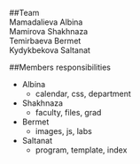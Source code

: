 ##Team  
Mamadalieva Albina  
Mamirova Shakhnaza  
Temirbaeva Bermet  
Kydykbekova Saltanat  

##Members responsibilities  

- Albina
    - calendar, css, department
- Shakhnaza
    - faculty, files, grad
- Bermet
    - images, js, labs
- Saltanat
    - program, template, index